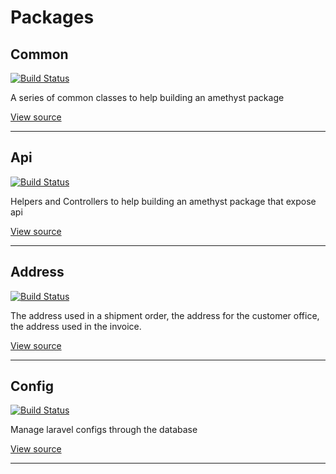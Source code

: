 # Packages

## Common
[![Build Status](https://travis-ci.org/railken/amethyst-common.svg?branch=master)](https://travis-ci.org/railken/amethyst-common)

A series of common classes to help building an amethyst package

[View source](https://github.com/railken/amethyst-common)

----

## Api
[![Build Status](https://travis-ci.org/railken/amethyst-api.svg?branch=master)](https://travis-ci.org/railken/amethyst-api)

Helpers and Controllers to help building an amethyst package that expose api

[View source](https://github.com/railken/amethyst-api)

----

## Address
[![Build Status](https://travis-ci.org/railken/amethyst-address.svg?branch=master)](https://travis-ci.org/railken/amethyst-address)

The address used in a shipment order, the address for the customer office, the address used in the invoice.

[View source](https://github.com/railken/amethyst-address)

----

## Config
[![Build Status](https://travis-ci.org/railken/amethyst-config.svg?branch=master)](https://travis-ci.org/railken/amethyst-config)

Manage laravel configs through the database

[View source](https://github.com/railken/amethyst-config)

----

